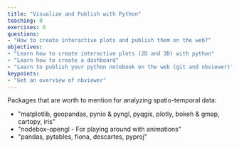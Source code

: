 ```yaml
---
title: "Visualize and Publish with Python"
teaching: 0
exercises: 0
questions:
- "How to create interactive plots and publish them on the web?"
objectives:
- "Learn how to create interactive plots (2D and 3D) with python"
- "Learn how to create a dashboard"
- "Learn to publish your python notebook on the web (git and nbviewer)"
keypoints:
- "Get an overview of nbviewer"
---
```




Packages that are worth to mention for analyzing spatio-temporal data:

- "matplotlib, geopandas, pynio & pyngl, pyqgis, plotly, bokeh & gmap, cartopy, iris"
- "nodebox-opengl - For playing around with animations"
- "pandas, pytables, fiona, descartes, pyproj"

